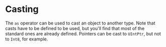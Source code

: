 # Casting

The `as` operator can be used to cast an object to another type. Note that casts have to be defined to be used, but you'll find that most of the standard ones are already defined. Pointers can be cast to `UIntPtr`, but not to `Int8`, for example.
